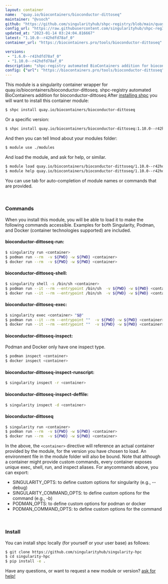 ```yaml
---
layout: container
name:  "quay.io/biocontainers/bioconductor-dittoseq"
maintainer: "@vsoch"
github: "https://github.com/singularityhub/shpc-registry/blob/main/quay.io/biocontainers/bioconductor-dittoseq/container.yaml"
config_url: "https://raw.githubusercontent.com/singularityhub/shpc-registry/main/quay.io/biocontainers/bioconductor-dittoseq/container.yaml"
updated_at: "2023-01-14 03:24:04.816667"
latest: "1.10.0--r42hdfd78af_0"
container_url: "https://biocontainers.pro/tools/bioconductor-dittoseq"

versions:
 - "1.6.0--r41hdfd78af_0"
 - "1.10.0--r42hdfd78af_0"
description: "shpc-registry automated BioContainers addition for bioconductor-dittoseq"
config: {"url": "https://biocontainers.pro/tools/bioconductor-dittoseq", "maintainer": "@vsoch", "description": "shpc-registry automated BioContainers addition for bioconductor-dittoseq", "latest": {"1.10.0--r42hdfd78af_0": "sha256:45a3974b1cbd070565e9f0902e96848df4c210a44b38cd5436eee5510b71ba60"}, "tags": {"1.6.0--r41hdfd78af_0": "sha256:4496821416aef5cc939f99aaed99f50ef450f4355f8dbd0cae69a0a88929c7cf", "1.10.0--r42hdfd78af_0": "sha256:45a3974b1cbd070565e9f0902e96848df4c210a44b38cd5436eee5510b71ba60"}, "docker": "quay.io/biocontainers/bioconductor-dittoseq"}
---
```


This module is a singularity container wrapper for quay.io/biocontainers/bioconductor-dittoseq.
shpc-registry automated BioContainers addition for bioconductor-dittoseq
After [installing shpc](#install) you will want to install this container module:


```bash
$ shpc install quay.io/biocontainers/bioconductor-dittoseq
```

Or a specific version:

```bash
$ shpc install quay.io/biocontainers/bioconductor-dittoseq:1.10.0--r42hdfd78af_0
```

And then you can tell lmod about your modules folder:

```bash
$ module use ./modules
```

And load the module, and ask for help, or similar.

```bash
$ module load quay.io/biocontainers/bioconductor-dittoseq/1.10.0--r42hdfd78af_0
$ module help quay.io/biocontainers/bioconductor-dittoseq/1.10.0--r42hdfd78af_0
```

You can use tab for auto-completion of module names or commands that are provided.

<br>

### Commands

When you install this module, you will be able to load it to make the following commands accessible.
Examples for both Singularity, Podman, and Docker (container technologies supported) are included.

#### bioconductor-dittoseq-run:

```bash
$ singularity run <container>
$ podman run --rm  -v ${PWD} -w ${PWD} <container>
$ docker run --rm  -v ${PWD} -w ${PWD} <container>
```

#### bioconductor-dittoseq-shell:

```bash
$ singularity shell -s /bin/sh <container>
$ podman run --it --rm --entrypoint /bin/sh  -v ${PWD} -w ${PWD} <container>
$ docker run --it --rm --entrypoint /bin/sh  -v ${PWD} -w ${PWD} <container>
```

#### bioconductor-dittoseq-exec:

```bash
$ singularity exec <container> "$@"
$ podman run --it --rm --entrypoint ""  -v ${PWD} -w ${PWD} <container> "$@"
$ docker run --it --rm --entrypoint ""  -v ${PWD} -w ${PWD} <container> "$@"
```

#### bioconductor-dittoseq-inspect:

Podman and Docker only have one inspect type.

```bash
$ podman inspect <container>
$ docker inspect <container>
```

#### bioconductor-dittoseq-inspect-runscript:

```bash
$ singularity inspect -r <container>
```

#### bioconductor-dittoseq-inspect-deffile:

```bash
$ singularity inspect -d <container>
```



#### bioconductor-dittoseq

```bash
$ singularity run <container>
$ podman run --rm  -v ${PWD} -w ${PWD} <container>
$ docker run --rm  -v ${PWD} -w ${PWD} <container>
```


In the above, the `<container>` directive will reference an actual container provided
by the module, for the version you have chosen to load. An environment file in the
module folder will also be bound. Note that although a container
might provide custom commands, every container exposes unique exec, shell, run, and
inspect aliases. For anycommands above, you can export:

 - SINGULARITY_OPTS: to define custom options for singularity (e.g., --debug)
 - SINGULARITY_COMMAND_OPTS: to define custom options for the command (e.g., -b)
 - PODMAN_OPTS: to define custom options for podman or docker
 - PODMAN_COMMAND_OPTS: to define custom options for the command

<br>

### Install

You can install shpc locally (for yourself or your user base) as follows:

```bash
$ git clone https://github.com/singularityhub/singularity-hpc
$ cd singularity-hpc
$ pip install -e .
```

Have any questions, or want to request a new module or version? [ask for help!](https://github.com/singularityhub/singularity-hpc/issues)